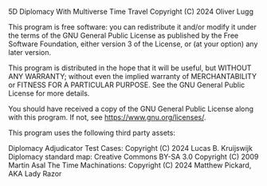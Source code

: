 5D Diplomacy With Multiverse Time Travel
Copyright (C) 2024 Oliver Lugg

This program is free software: you can redistribute it and/or modify it under the terms of the GNU General Public License as published by the Free Software Foundation, either version 3 of the License, or (at your option) any later version.

This program is distributed in the hope that it will be useful, but WITHOUT ANY WARRANTY; without even the implied warranty of MERCHANTABILITY or FITNESS FOR A PARTICULAR PURPOSE. See the GNU General Public License for more details.

You should have received a copy of the GNU General Public License along with this program. If not, see <https://www.gnu.org/licenses/>.

This program uses the following third party assets:

Diplomacy Adjudicator Test Cases: Copyright (C) 2024 Lucas B. Kruijswijk
Diplomacy standard map: Creative Commons BY-SA 3.0 Copyright (C) 2009 Martin Asal
The Time Machinations: Copyright (C) 2024 Matthew Pickard, AKA Lady Razor